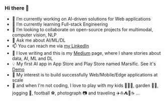 ### Hi there 👋

<!--
**tanquangduong/tanquangduong** is a ✨ _special_ ✨ repository because its `README.md` (this file) appears on your GitHub profile.

Here are some ideas to get you started:

- 🔭 I’m currently working on AI-driven solutions 
- 🌱 I’m currently learning Full-stack Engineering
- 👯 I’m looking to collaborate on open-source projects for multimodal, computer vision, NLP 
- 💬 Ask me about AI/ML/DL 
- 📫 You can reach me via [my LinkedIn](https://www.linkedin.com/in/tanquangduong/)
- 📝 I love writing and this is my [Medium](https://medium.com/@tanquangduong) page, where I share stories about data, AI, ML and DL
- 💡 My first AI app in App Store and Play Store named Marsific. See it's [Demo](https://www.youtube.com/watch?v=3wJeqHjiNkk)
- 🎯 My interest is to build successfully Web/Mobile/Edge applications at scale
- 🌈 and when I'm not coding, I love to play with my kids 👦👦👣, garden 🌷🌴,  jogging 🏃, football ⚽, photograph 📷 and traveling ✈️⛵⛺🌊☕ ...
-->

- 🔭 I’m currently working on AI-driven solutions for Web applications
- 🌱 I’m currently learning Full-stack Engineering
- 👯 I’m looking to collaborate on open-source projects for multimodal, computer vision, NLP 
- 💬 Ask me about AI/ML/DL 
- 📫 You can reach me via [my LinkedIn](https://www.linkedin.com/in/tanquangduong/)
- 📝 I love writing and this is my [Medium](https://medium.com/@tanquangduong) page, where I share stories about data, AI, ML and DL
- 💡 My first AI app in App Store and Play Store named Marsific. See it's [Demo](https://www.youtube.com/watch?v=3wJeqHjiNkk)
- 🎯 My interest is to build successfully Web/Mobile/Edge applications at scale
- 🌈 and when I'm not coding, I love to play with my kids 👦👦👣, garden 🌷🌴,  jogging 🏃, football ⚽, photograph 📷 and traveling ✈️⛵⛺🌊☕ ...